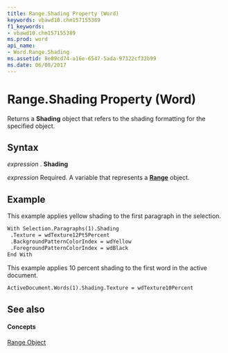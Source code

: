 ```yaml
---
title: Range.Shading Property (Word)
keywords: vbawd10.chm157155389
f1_keywords:
- vbawd10.chm157155389
ms.prod: word
api_name:
- Word.Range.Shading
ms.assetid: 8e09cd74-a16e-6547-5ada-97322cf32b99
ms.date: 06/08/2017
---
```



# Range.Shading Property (Word)

Returns a  **Shading** object that refers to the shading formatting for the specified object.


## Syntax

 _expression_ . **Shading**

 _expression_ Required. A variable that represents a **[Range](Word.Range.md)** object.


## Example

This example applies yellow shading to the first paragraph in the selection.


```vb
With Selection.Paragraphs(1).Shading 
 .Texture = wdTexture12Pt5Percent 
 .BackgroundPatternColorIndex = wdYellow 
 .ForegroundPatternColorIndex = wdBlack 
End With
```

This example applies 10 percent shading to the first word in the active document.




```vb
ActiveDocument.Words(1).Shading.Texture = wdTexture10Percent
```


## See also


#### Concepts


[Range Object](Word.Range.md)

